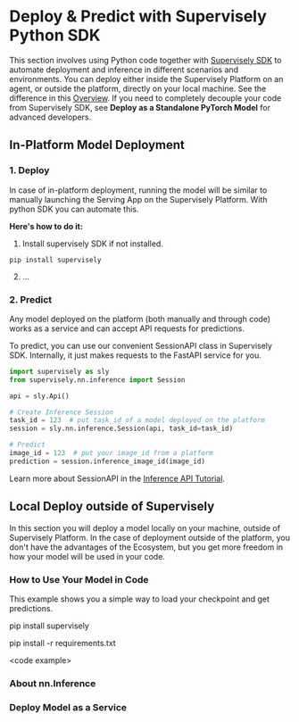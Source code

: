 # Deploy & Predict with Supervisely Python SDK

This section involves using Python code together with [Supervisely SDK](https://github.com/supervisely/supervisely) to automate deployment and inference in different scenarios and environments. You can deploy either inside the Supervisely Platform on an agent, or outside the platform, directly on your local machine. See the difference in this [Overview](neural-networks/overview.md#Deploy). If you need to completely decouple your code from Supervisely SDK, see **Deploy as a Standalone PyTorch Model** for advanced developers.

## In-Platform Model Deployment

### 1. Deploy

In case of in-platform deployment, running the model will be similar to manually launching the Serving App on the Supervisely Platform. With python SDK you can automate this.

**Here's how to do it:**

1. Install supervisely SDK if not installed.
```
pip install supervisely  
```

2. ...


### 2. Predict

Any model deployed on the platform (both manually and through code) works as a service and can accept API requests for predictions.

To predict, you can use our convenient SessionAPI class in Supervisely SDK. Internally, it just makes requests to the FastAPI service for you.

```python
import supervisely as sly
from supervisely.nn.inference import Session

api = sly.Api()

# Create Inference Session
task_id = 123  # put task_id of a model deployed on the platform
session = sly.nn.inference.Session(api, task_id=task_id)

# Predict
image_id = 123  # put your image_id from a platform
prediction = session.inference_image_id(image_id)
```

Learn more about SessionAPI in the [Inference API Tutorial](https://developer.supervisely.com/app-development/neural-network-integration/inference-api-tutorial).

## Local Deploy outside of Supervisely

In this section you will deploy a model locally on your machine, outside of Supervisely Platform. In the case of deployment outside of the platform, you don't have the advantages of the Ecosystem, but you get more freedom in how your model will be used in your code.

### How to Use Your Model in Code

This example shows you a simple way to load your checkpoint and get predictions.

pip install supervisely

pip install -r requirements.txt

\<code example\>

### About nn.Inference

### Deploy Model as a Service

